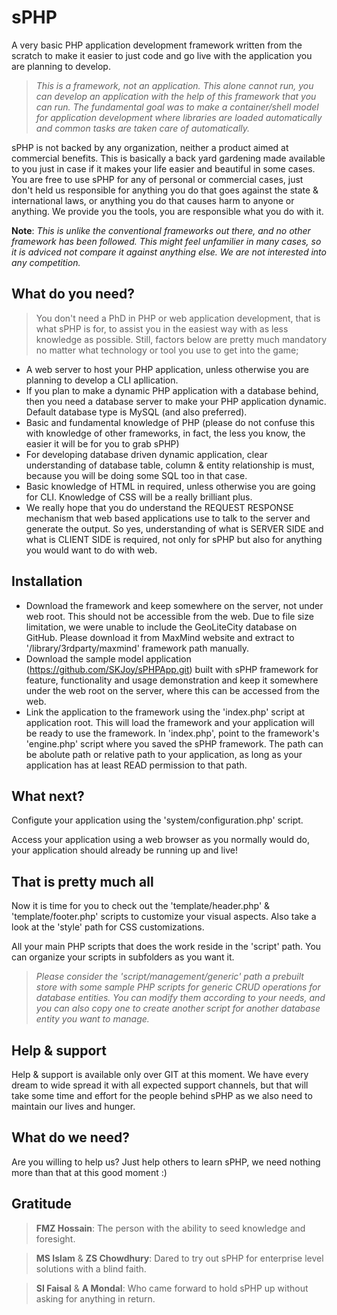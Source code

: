 # sPHP
A very basic PHP application development framework written from the scratch to make it easier to just code and go live with the application you are planning to develop.
> *This is a framework, not an application. This alone cannot run, you can develop an application with the help of this framework that you can run.
The fundamental goal was to make a container/shell model for application development where libraries are loaded automatically and common tasks are taken care of automatically.*

sPHP is not backed by any organization, neither a product aimed at commercial benefits. This is basically a back yard gardening made available to you just in case if it makes your life easier and beautiful in some cases. You are free to use sPHP for any of personal or commercial cases, just don't held us responsible for anything you do that goes against the state & international laws, or anything you do that causes harm to anyone or anything. We provide you the tools, you are responsible what you do with it.

**Note**: *This is unlike the conventional frameworks out there, and no other framework has been followed. This might feel unfamilier in many cases, so it is adviced not compare it against anything else. We are not interested into any competition.*
## What do you need?
> You don't need a PhD in PHP or web application development, that is what sPHP is for, to assist you in the easiest way with as less knowledge as possible. Still, factors below are pretty much mandatory no matter what technology or tool you use to get into the game;
- A web server to host your PHP application, unless otherwise you are planning to develop a CLI apllication.
- If you plan to make a dynamic PHP application with a database behind, then you need a database server to make your PHP application dynamic. Default database type is MySQL (and also preferred).
- Basic and fundamental knowledge of PHP (please do not confuse this with knowledge of other frameworks, in fact, the less you know, the easier it will be for you to grab sPHP)
- For developing database driven dynamic application, clear understanding of database table, column & entity relationship is must, because you will be doing some SQL too in that case.
- Basic knowledge of HTML in required, unless otherwise you are going for CLI. Knowledge of CSS will be a really brilliant plus.
- We really hope that you do understand the REQUEST RESPONSE mechanism that web based applications use to talk to the server and generate the output. So yes, understanding of what is SERVER SIDE and what is CLIENT SIDE is required, not only for sPHP but also for anything you would want to do with web.
## Installation
- Download the framework and keep somewhere on the server, not under web root. This should not be accessible from the web.
Due to file size limitation, we were unable to include the GeoLiteCity database on GitHub. Please download it from MaxMind website and extract to '/library/3rdparty/maxmind' framework path manually.
- Download the sample model application (https://github.com/SKJoy/sPHPApp.git) built with sPHP framework for feature, functionality and usage demonstration and keep it somewhere under the web root on the server, where this can be accessed from the web.
- Link the application to the framework using the 'index.php' script at application root. This will load the framework and your application will be ready to use the framework. In 'index.php', point to the framework's 'engine.php' script where you saved the sPHP framework. The path can be abolute path or relative path to your application, as long as your application has at least READ permission to that path.
## What next?
Configute your application using the 'system/configuration.php' script.

Access your application using a web browser as you normally would do, your application should already be running up and live!
## That is pretty much all
Now it is time for you to check out the 'template/header.php' & 'template/footer.php' scripts to customize your visual aspects. Also take a look at the 'style' path for CSS customizations.

All your main PHP scripts that does the work reside in the 'script' path. You can organize your scripts in subfolders as you want it.

> *Please consider the 'script/management/generic' path a prebuilt store with some sample PHP scripts for generic CRUD operations for database entities. You can modify them according to your needs, and you can also copy one to create another script for another database entity you want to manage.*
## Help & support
Help & support is available only over GIT at this moment. We have every dream to wide spread it with all expected support channels, but that will take some time and effort for the people behind sPHP as we also need to maintain our lives and hunger.
## What do we need?
Are you willing to help us? Just help others to learn sPHP, we need nothing more than that at this good moment :)
## Gratitude
> **FMZ Hossain**: The person with the ability to seed knowledge and foresight.

> **MS Islam** & **ZS Chowdhury**: Dared to try out sPHP for enterprise level solutions with a blind faith.

> **SI Faisal** & **A Mondal**: Who came forward to hold sPHP up without asking for anything in return.